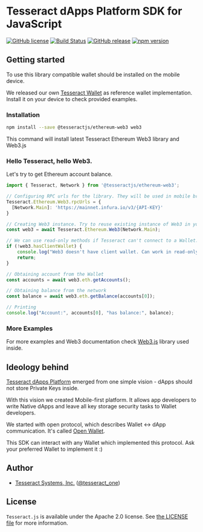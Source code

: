 # Tesseract dApps Platform SDK for JavaScript
[![GitHub license](https://img.shields.io/badge/license-Apache%202.0-lightgrey.svg)](https://raw.githubusercontent.com/tesseract-one/Tesseract.js/master/LICENSE)
[![Build Status](https://travis-ci.com/tesseract-one/Tesseract.js.svg?branch=master)](https://travis-ci.com/tesseract-one/Tesseract.js)
[![GitHub release](https://img.shields.io/github/release/tesseract-one/Tesseract.js.svg)](https://github.com/tesseract-one/Tesseract.js/releases)
[![npm version](https://img.shields.io/npm/v/%40tesseractjs/core.svg)](https://www.npmjs.com/package/%40tesseractjs/core)

## Getting started

To use this library compatible wallet should be installed on the mobile device.

We released our own [Tesseract Wallet](https://itunes.apple.com/us/app/tesseract-wallet/id1459505103) as reference wallet implementation.
Install it on your device to check provided examples.

### Installation

```sh
npm install --save @tesseractjs/ethereum-web3 web3
```

This command will install latest Tesseract Ethereum Web3 library and Web3.js

### Hello Tesseract, hello Web3.

Let's try to get Ethereum account balance.

```js
import { Tesseract, Network } from '@tesseractjs/ethereum-web3';

// Configuring RPC urls for the library. They will be used in mobile browsers or in read-only mode.
Tesseract.Ethereum.Web3.rpcUrls = {
  [Network.Main]: 'https://mainnet.infura.io/v3/{API-KEY}'
}

// Creating Web3 instance. Try to reuse existing instance of Web3 in your app.
const web3 = await Tesseract.Ethereum.Web3(Network.Main);

// We can use read-only methods if Tesseract can't connect to a Wallet.
if (!web3.hasClientWallet) {
    console.log("Web3 doesn't have client wallet. Can work in read-only mode");
    return;
}

// Obtaining account from the Wallet
const accounts = await web3.eth.getAccounts();

// Obtaining balance from the network
const balance = await web3.eth.getBalance(accounts[0]);

// Printing
console.log("Account:", accounts[0], "has balance:", balance);
```

### More Examples

For more examples and Web3 documentation check [Web3.js](https://github.com/ethereum/web3.js) library used inside.

## Ideology behind

[Tesseract dApps Platform](https://tesseract.one) emerged from one simple vision - dApps should not store Private Keys inside.

With this vision we created Mobile-first platform. It allows app developers to write Native dApps and leave all key storage security tasks to Wallet developers.

We started with open protocol, which describes Wallet <-> dApp communication. It's called [Open Wallet](https://github.com/tesseract-one/OpenWalletProtocol).

This SDK can interact with any Wallet which implemented this protocol. Ask your preferred Wallet to implement it :)

## Author

 - [Tesseract Systems, Inc.](mailto:info@tesseract.one)
   ([@tesseract_one](https://twitter.com/tesseract_one))

## License

`Tesseract.js` is available under the Apache 2.0 license. See [the LICENSE file](https://raw.githubusercontent.com/tesseract-one/Tesseract.js/master/LICENSE) for more information.
